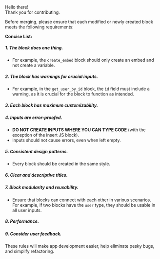 Hello there!  
Thank you for contributing.

Before merging, please ensure that each modified or newly created block meets the following requirements:

**Concise List:**

##### 1. The block does one thing.

- For example, the `create_embed` block should only create an embed and not create a variable.

##### 2. The block has warnings for crucial inputs.

- For example, in the `get_user_by_id` block, the `id` field must include a warning, as it is crucial for the block to function as intended.

##### 3. Each block has maximum customizability.

##### 4. Inputs are error-proofed.

- **DO NOT CREATE INPUTS WHERE YOU CAN TYPE CODE** (with the exception of the insert JS block).
- Inputs should not cause errors, even when left empty.

##### 5. Consistent design patterns.

- Every block should be created in the same style.

##### 6. Clear and descriptive titles.

##### 7. Block modularity and reusability.

- Ensure that blocks can connect with each other in various scenarios. For example, if two blocks have the `user` type, they should be usable in all user inputs.

##### 8. Performance.

##### 9. Consider user feedback.

These rules will make app development easier, help eliminate pesky bugs, and simplify refactoring.
